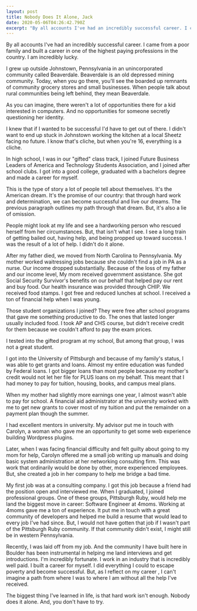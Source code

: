 ```yaml
---
layout: post
title: Nobody Does It Alone, Jack
date: 2020-05-06T04:26:42.790Z
excerpt: "By all accounts I've had an incredibly successful career. I came from a poor family and built a career in one of the highest paying professions in the country. I am incredibly lucky. "
---
```

By all accounts I've had an incredibly successful career. I came from a poor family and built a career in one of the highest paying professions in the country. I am incredibly lucky. 

I grew up outside Johnstown, Pennsylvania in an unincorporated community called Beaverdale. Beaverdale is an old depressed mining community. Today, when you go there, you'll see the boarded up remnants of community grocery stores and small businesses. When people talk about rural communities being left behind, they mean Beaverdale. 

As you can imagine, there weren't a lot of opportunities there for a kid interested in computers. And no opportunities for someone secretly questioning her identity. 

I knew that if I wanted to be successful I'd have to get out of there. I didn't want to end up stuck in Johnstown working the kitchen at a local Sheetz facing no future. I know that's cliche, but when you're 16, everything is a cliche.

In high school, I was in our "gifted" class track, I joined Future Business Leaders of America and Technology Students Association, and I joined after school clubs. I got into a good college, graduated with a bachelors degree and made a career for myself. 

This is the type of story a lot of people tell about themselves. It's the American dream. It's the promise of our country: that through hard work and determination, we can become successful and live our dreams. The previous paragraph outlines my path through that dream. But, it's also a lie of omission. 

People might look at my life and see a hardworking person who rescued herself from her circumstances. But, that isn't what I see. I see a long train of getting bailed out, having help, and being propped up toward success. I was the result of a lot of help. I didn't do it alone.

After my father died, we moved from North Carolina to Pennsylvania. My mother worked waitressing jobs because she couldn't find a job in PA as a nurse. Our income dropped substantially. Because of the loss of my father and our income level, My mom received government assistance. She got Social Security Survivor's benefits on our behalf that helped pay our rent and buy food. Our health insurance was provided through CHIP. We received food stamps. I got free and reduced lunches at school. I received a ton of financial help when I was young. 

Those student organizations I joined? They were free after school programs that gave me something productive to do. The ones that lasted longer usually included food. I took AP and CHS course, but didn't receive credit for them because we couldn't afford to pay the exam prices. 

I tested into the gifted program at my school, But among that group, I was not a great student. 

I got into the University of Pittsburgh and because of my family's status, I was able to get grants and loans. Almost my entire education was funded by Federal loans. I got bigger loans than most people because my mother's credit would not let her file for PLUS loans on my behalf. This meant that I had money to pay for tuition, housing, books, and campus meal plans. 

When my mother had slightly more earnings one year, I almost wasn't able to pay for school. A financial aid administrator at the university worked with me to get new grants to cover most of my tuition and put the remainder on a payment plan though the summer. 

I had excellent mentors in university. My advisor put me in touch with Carolyn, a woman who gave me an opportunity to get some web experience building Wordpress plugins. 

Later, when I was facing financial difficulty and felt guilty about going to my mom for help, Carolyn offered me a small job writing up manuals and doing basic system administration at her networking consulting firm. This was work that ordinarily would be done by other, more experienced employees. But, she created a job in her company  to help me bridge a bad time. 

My first job was at a consulting company. I got this job because a friend had the position open and interviewed me. When I graduated, I joined professional groups. One of these groups, Pittsburgh Ruby, would help me land the biggest move in career:  Software Engineer at 4moms. Working at 4moms gave me a ton of experience. It put me in touch with a great community of developers and helped me build a resume that would lead to every job I've had since. But, I would not have gotten that job if I wasn't part of the Pittsburgh Ruby community. If that community didn't exist, I might still be in western Pennsylvania. 

Recently, I was laid off from my job. And the community I have built here in Boulder has been instrumental in helping me land interviews and get introductions. I'm incredibly fortunate. I work in an industry that is incredibly well paid. I built a career for myself. I did everything I could to escape poverty and become successful. But, as I reflect on my career , I can't imagine a path from where I was to where I am without all the help I've received. 

The biggest thing I've learned in life, is that hard work isn't enough. Nobody does it alone. And, you don't have to try.
